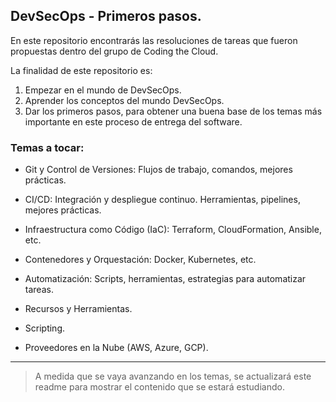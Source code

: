 ## DevSecOps - Primeros pasos.

En este repositorio encontrarás las resoluciones de tareas que fueron propuestas dentro del grupo de Coding the Cloud.

La finalidad de este repositorio es:

1. Empezar en el mundo de DevSecOps.
2. Aprender los conceptos del mundo DevSecOps.
3. Dar los primeros pasos, para obtener una buena base de los temas más importante en este proceso de entrega del software.

### Temas a tocar:

- Git y Control de Versiones: Flujos de trabajo, comandos, mejores prácticas.

- CI/CD: Integración y despliegue continuo. Herramientas, pipelines, mejores prácticas.

- Infraestructura como Código (IaC): Terraform, CloudFormation, Ansible, etc.

- Contenedores y Orquestación: Docker, Kubernetes, etc.

- Automatización: Scripts, herramientas, estrategias para automatizar tareas.

- Recursos y Herramientas.

- Scripting.

- Proveedores en la Nube (AWS, Azure, GCP).

---

> A medida que se vaya avanzando en los temas, se actualizará este readme para mostrar el contenido que se estará estudiando.
